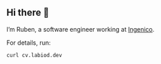 ## Hi there 👋

I’m Ruben, a software engineer working at [Ingenico](https://ingenico.com).

For details, run:

```bash
curl cv.labiod.dev
```
